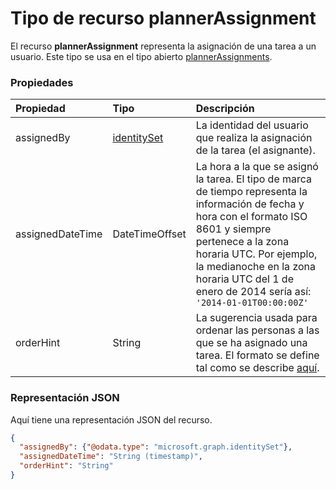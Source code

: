 # <a name="plannerassignment-resource-type"></a>Tipo de recurso plannerAssignment

El recurso **plannerAssignment** representa la asignación de una tarea a un usuario. Este tipo se usa en el tipo abierto [plannerAssignments](plannerassignments.md).


### <a name="properties"></a>Propiedades
| Propiedad       | Tipo    |Descripción|
|:---------------|:--------|:----------|
|assignedBy|[identitySet](identityset.md)|La identidad del usuario que realiza la asignación de la tarea (el asignante).|
|assignedDateTime|DateTimeOffset|La hora a la que se asignó la tarea. El tipo de marca de tiempo representa la información de fecha y hora con el formato ISO 8601 y siempre pertenece a la zona horaria UTC. Por ejemplo, la medianoche en la zona horaria UTC del 1 de enero de 2014 sería así: `'2014-01-01T00:00:00Z'`|
|orderHint|String|La sugerencia usada para ordenar las personas a las que se ha asignado una tarea. El formato se define tal como se describe [aquí](planner_order_hint_format.md).|

### <a name="json-representation"></a>Representación JSON

Aquí tiene una representación JSON del recurso.

<!-- {
  "blockType": "resource",
  "optionalProperties": [

  ],
  "@odata.type": "microsoft.graph.plannerAssignment"
}-->

```json
{
  "assignedBy": {"@odata.type": "microsoft.graph.identitySet"},
  "assignedDateTime": "String (timestamp)",
  "orderHint": "String"
}

```

<!-- uuid: 8fcb5dbc-d5aa-4681-8e31-b001d5168d79
2015-10-25 14:57:30 UTC -->
<!-- {
  "type": "#page.annotation",
  "description": "plannerAssignment resource",
  "keywords": "",
  "section": "documentation",
  "tocPath": ""
}-->
